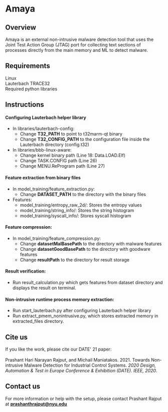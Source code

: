 # Amaya

## Overview
Amaya is an external non-intrusive malware detection tool that uses the Joint Test Action Group (JTAG) port for collecting text sections of processes directly from the main memory and ML to detect malware.

## Requirements
Linux<br />
Lauterbach TRACE32<br />
Required python libraries

## Instructions
#### Configuring Lauterbach helper library
  * In libraries/lauterbach-config:
    - Change **T32_PATH** to point to t32marm-qt binary
    - Change **T32_CONFIG_PATH** to the configuration file inside the Lauterbach directory (config.t32)
  * In libraries/bbb-linux-aware:
    - Change kernel binary path (Line 18: Data.LOAD.Elf)
    - Change TASK.CONFIG path (Line 26)
    - Change MENU.ReProgram path (Line 27)
#### Feature extraction from binary files
  * In model_training/feature_extraction.py:
    - Change **DATASET_PATH** to the directory with the binary files
  * Features:
    - model_training/entropy_raw_2d/: Stores the entropy values
    - model_training/string_info/: Stores the string histogram
    - model_training/syscall_info/: Stores syscall histogram
#### Feature compression:
  * In model_training/feature_compression.py:
    - Change **datasetMalBasePath** to the directory with malware features
    - Change **datasetGoodBasePath** to the directory with goodware features
    - Change **resultPath** to the directory for result storage
#### Result verification:
  * Run result_calculation.py which gets features from dataset directory and displays the result on terminal.
#### Non-intrusive runtime process memory extraction:
  * Run start_lauterbach.py after configuring Lauterbach helper library
  * Run extract_pmem_nonintrusive.py, which stores extracted memory in extracted_files directory.
  
## Cite us

If you like the work, please cite our DATE' 21 paper:<br /><br />
Prashant Hari Narayan Rajput, and Michail Maniatakos. 2021. Towards Non-intrusive Malware Detection for Industrial Control Systems. _2020 Design, Automation & Test in Europe Conference & Exhibition (DATE). IEEE, 2020_.

## Contact us

For more information or help with the setup, please contact Prashant Rajput at **prashanthrajput@nyu.edu**

